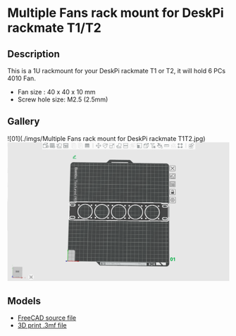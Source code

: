 # Multiple Fans rack mount for DeskPi rackmate T1/T2 

## Description

This is a 1U rackmount for your DeskPi rackmate T1 or T2, it will hold 6 PCs 4010 Fan. 
* Fan size :  40 x 40 x 10 mm
* Screw hole size:  M2.5 (2.5mm) 

## Gallery 
![01](./imgs/Multiple Fans rack mount for DeskPi rackmate T1T2.jpg)
![02](./imgs/Fan_shelf_01.png)

## Models

* [FreeCAD source file](./models/DeskPi_Rackmate_Fan_blade.FCStd)
* [3D print .3mf file ](./models/DeskPi_Rackmate_Fan_blade.3mf)
